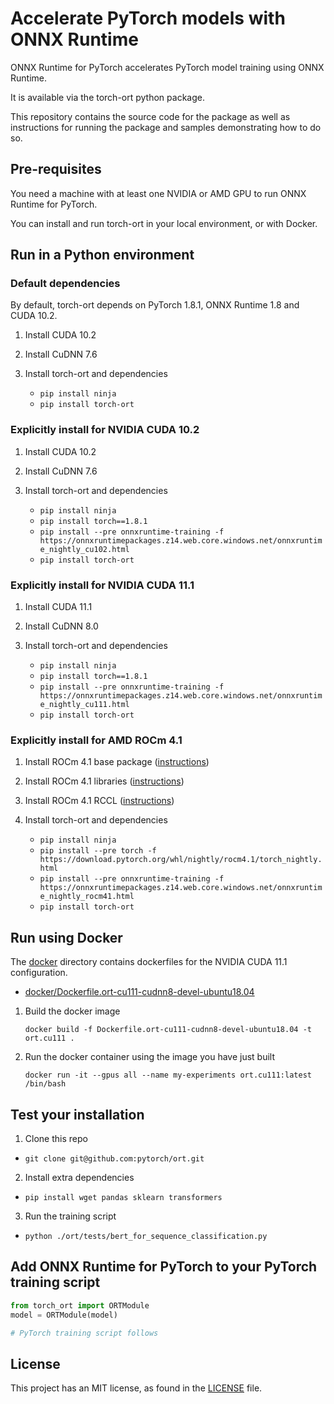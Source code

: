 # Accelerate PyTorch models with ONNX Runtime

ONNX Runtime for PyTorch accelerates PyTorch model training using ONNX Runtime.

It is available via the torch-ort python package.

This repository contains the source code for the package as well as instructions for running the package and samples demonstrating how to do so.

## Pre-requisites

You need a machine with at least one NVIDIA or AMD GPU to run ONNX Runtime for PyTorch.

You can install and run torch-ort in your local environment, or with Docker.

## Run in a Python environment

### Default dependencies

By default, torch-ort depends on PyTorch 1.8.1, ONNX Runtime 1.8 and CUDA 10.2.

1. Install CUDA 10.2

2. Install CuDNN 7.6

3. Install torch-ort and dependencies

    - `pip install ninja`
    - `pip install torch-ort`

### Explicitly install for NVIDIA CUDA 10.2

1. Install CUDA 10.2

2. Install CuDNN 7.6

3. Install torch-ort and dependencies

    - `pip install ninja`
    - `pip install torch==1.8.1`
    - `pip install --pre onnxruntime-training -f https://onnxruntimepackages.z14.web.core.windows.net/onnxruntime_nightly_cu102.html`
    - `pip install torch-ort`

### Explicitly install for NVIDIA CUDA 11.1

1. Install CUDA 11.1

2. Install CuDNN 8.0

3. Install torch-ort and dependencies

    - `pip install ninja`
    - `pip install torch==1.8.1`
    - `pip install --pre onnxruntime-training -f https://onnxruntimepackages.z14.web.core.windows.net/onnxruntime_nightly_cu111.html`
    - `pip install torch-ort`

### Explicitly install for AMD ROCm 4.1

1. Install ROCm 4.1 base package ([instructions](https://rocmdocs.amd.com/en/latest/Installation_Guide/Installation-Guide.html))

2. Install ROCm 4.1 libraries ([instructions](https://rocmdocs.amd.com/en/latest/Installation_Guide/Software-Stack-for-AMD-GPU.html#machine-learning-and-high-performance-computing-software-stack-for-amd-gpu-v4-1))

3. Install ROCm 4.1 RCCL ([instructions](https://github.com/ROCmSoftwarePlatform/rccl/tree/rocm-4.1.0))

4. Install torch-ort and dependencies
    - `pip install ninja`
    - `pip install --pre torch -f https://download.pytorch.org/whl/nightly/rocm4.1/torch_nightly.html`
    - `pip install --pre onnxruntime-training -f https://onnxruntimepackages.z14.web.core.windows.net/onnxruntime_nightly_rocm41.html`
    - `pip install torch-ort`

## Run using Docker

The [docker](docker) directory contains dockerfiles for the NVIDIA CUDA 11.1 configuration.

- [docker/Dockerfile.ort-cu111-cudnn8-devel-ubuntu18.04](docker/Dockerfile.ort-cu111-cudnn8-devel-ubuntu18.04)

1. Build the docker image

    `docker build -f Dockerfile.ort-cu111-cudnn8-devel-ubuntu18.04 -t ort.cu111 .`

2. Run the docker container using the image you have just built

    `docker run -it --gpus all --name my-experiments ort.cu111:latest /bin/bash`

## Test your installation

1. Clone this repo

- `git clone git@github.com:pytorch/ort.git`

2. Install extra dependencies

- `pip install wget pandas sklearn transformers`

3. Run the training script

- `python ./ort/tests/bert_for_sequence_classification.py`

## Add ONNX Runtime for PyTorch to your PyTorch training script

```python
from torch_ort import ORTModule
model = ORTModule(model)

# PyTorch training script follows
```

## License

This project has an MIT license, as found in the [LICENSE](LICENSE) file.
